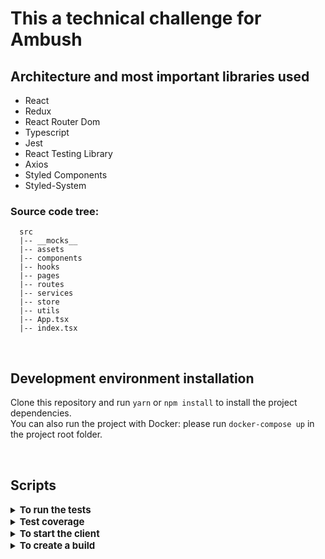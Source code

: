 # This a technical challenge for Ambush

## Architecture and most important libraries used

- React
- Redux
- React Router Dom
- Typescript
- Jest
- React Testing Library
- Axios
- Styled Components
- Styled-System

### <strong>Source code tree:</strong>

```
  src
  |-- __mocks__
  |-- assets
  |-- components
  |-- hooks
  |-- pages
  |-- routes
  |-- services
  |-- store
  |-- utils
  |-- App.tsx
  |-- index.tsx
```

<br/>

## Development environment installation

Clone this repository and run `yarn` or `npm install` to install the project dependencies.
<br/>
You can also run the project with Docker: please run `docker-compose up` in the project root folder.

<br/>

## Scripts

<details>
  <summary>
    <strong style="font-size: 15px;">To run the tests</strong>
  </summary>

  <br/>

<b>To run all unit tests</b>

> `yarn test`

</details>

<details>
  <summary>
    <strong style="font-size: 15px;">Test coverage</strong>
  </summary>

  <br/>

<b>To check the test coverage</b>

> `yarn test:coverage`

</details>

<details>
  <summary>
    <strong style="font-size: 15px;">To start the client</strong>
  </summary>

  <br/>

<b>Start in development environment</b>

> `yarn start`

</details>

<details>
  <summary>
    <strong style="font-size: 15px;">To create a build</strong>
  </summary>

  <br/>

<b>To create a production build</b>

> `yarn build`

</details>
